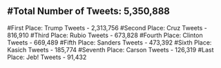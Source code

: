 #Total Number of Tweets: 5,350,888 
---
#First Place: Trump Tweets - 2,313,756
#Second Place: Cruz Tweets - 816,910
#Third Place: Rubio Tweets - 673,828
#Fourth Place: Clinton Tweets - 669,489
#Fifth Place: Sanders Tweets - 473,392
#Sixth Place: Kasich Tweets - 185,774
#Seventh Place: Carson Tweets - 126,319
#Last Place: Jeb! Tweets - 91,432
